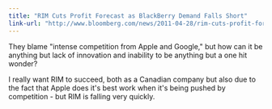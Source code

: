 ```yaml
---
title: "RIM Cuts Profit Forecast as BlackBerry Demand Falls Short"
link-url: "http://www.bloomberg.com/news/2011-04-28/rim-cuts-profit-forecast-as-demand-for-blackberry-smartphones-falls-short.html"
---
```

<p>They blame "intense competition from Apple and Google," but how can it be anything but lack of innovation and inability to be anything but a one hit wonder?</p>
<p>I really want RIM to succeed, both as a Canadian company but also due to the fact that Apple does it's best work when it's being pushed by competition - but RIM is falling very quickly.</p>
